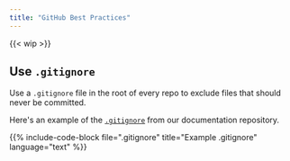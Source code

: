 ```yaml
---
title: "GitHub Best Practices"
---
```

{{< wip >}}

## Use `.gitignore`

Use a `.gitignore` file in the root of every repo to exclude files that should never be committed.

Here's an example of the [`.gitignore`](https://github.com/cloudposse/docs/blob/master/.gitignore) from our documentation repository.

{{% include-code-block file=".gitignore" title="Example .gitignore" language="text" %}}
